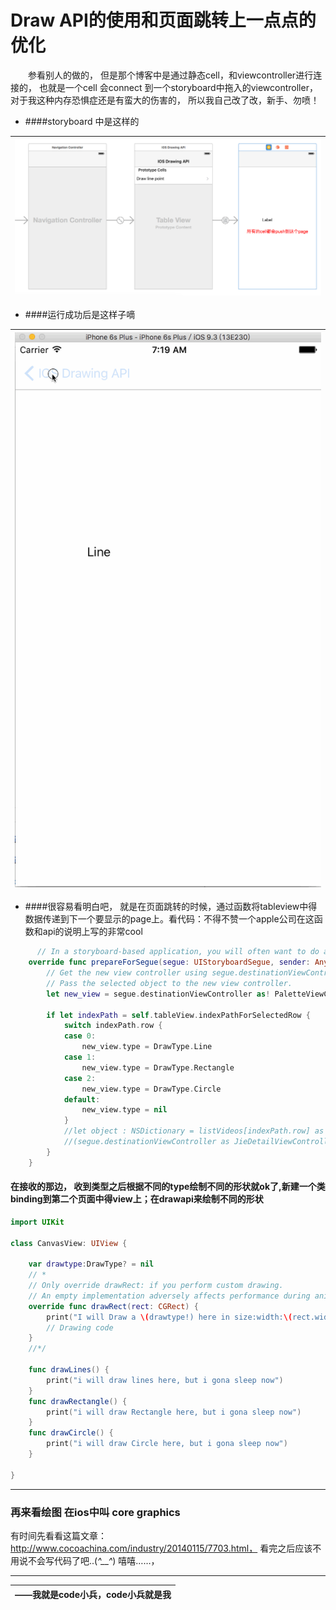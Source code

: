 # Draw API的使用和页面跳转上一点点的优化


　　参看别人的做的， 但是那个博客中是通过静态cell，和viewcontroller进行连接的， 也就是一个cell 会connect 到一个storyboard中拖入的viewcontroller， 对于我这种内存恐惧症还是有蛮大的伤害的， 所以我自己改了改，新手、勿喷！

- ####storyboard 中是这样的

|![](QQ20160509-0.png)|
| :--: | 


- ####运行成功后是这样子嘀

|![](jupm.gif)|
| :--: |


- ####很容易看明白吧， 就是在页面跳转的时候，通过函数将tableview中得数据传递到下一个要显示的page上。看代码：不得不赞一个apple公司在这函数和api的说明上写的非常cool

```swift
      // In a storyboard-based application, you will often want to do a little preparation before navigation
    override func prepareForSegue(segue: UIStoryboardSegue, sender: AnyObject?) {
        // Get the new view controller using segue.destinationViewController.
        // Pass the selected object to the new view controller.
        let new_view = segue.destinationViewController as! PaletteViewController
        
        if let indexPath = self.tableView.indexPathForSelectedRow {
            switch indexPath.row {
            case 0:
                new_view.type = DrawType.Line
            case 1:
                new_view.type = DrawType.Rectangle
            case 2:
                new_view.type = DrawType.Circle
            default:
                new_view.type = nil
            }
            //let object : NSDictionary = listVideos[indexPath.row] as NSDictionary
            //(segue.destinationViewController as JieDetailViewController).detailItem = object
        }
    }
```


#### 在接收的那边， 收到类型之后根据不同的type绘制不同的形状就ok了,新建一个类binding到第二个页面中得view上；在drawapi来绘制不同的形状
```swift
import UIKit

class CanvasView: UIView {

    var drawtype:DrawType? = nil
    // *
    // Only override drawRect: if you perform custom drawing.
    // An empty implementation adversely affects performance during animation.
    override func drawRect(rect: CGRect) {
        print("I will Draw a \(drawtype!) here in size:width:\(rect.width),height:\(rect.height)")
        // Drawing code
    }
    //*/

    func drawLines() {
        print("i will draw lines here, but i gona sleep now")
    }
    func drawRectangle() {
        print("i will draw Rectangle here, but i gona sleep now")
    }
    func drawCircle() {
        print("i will draw Circle here, but i gona sleep now")
    }
    
}
```

---

### 再来看绘图 在ios中叫 core graphics


有时间先看看这篇文章：http://www.cocoachina.com/industry/20140115/7703.html，  看完之后应该不用说不会写代码了吧..(*^__^*) 嘻嘻……，




---

| ——**我就是code小兵，code小兵就是我**  |
| --: |




















































